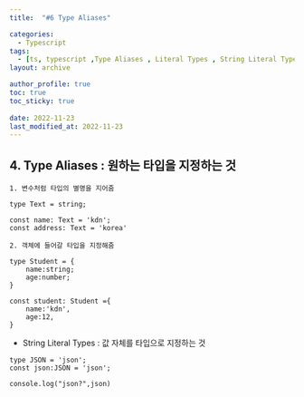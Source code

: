 ```yaml
---
title:  "#6 Type Aliases"

categories:
  - Typescript
tags:
  - [ts, typescript ,Type Aliases , Literal Types , String Literal Types]
layout: archive

author_profile: true
toc: true
toc_sticky: true
 
date: 2022-11-23
last_modified_at: 2022-11-23
---
```

## 4. Type Aliases   : 원하는 타입을 지정하는 것

```tsx
1. 변수처럼 타입의 별명을 지어줌

type Text = string;

const name: Text = 'kdn';
const address: Text = 'korea'

2. 객체에 들어갈 타입을 지정해줌

type Student = {
    name:string;
    age:number;
}

const student: Student ={
    name:'kdn',
    age:12,
}
```

- String Literal Types  : 값 자체를 타입으로 지정하는 것

```tsx
type JSON = 'json';
const json:JSON = 'json';

console.log("json?",json)
```
